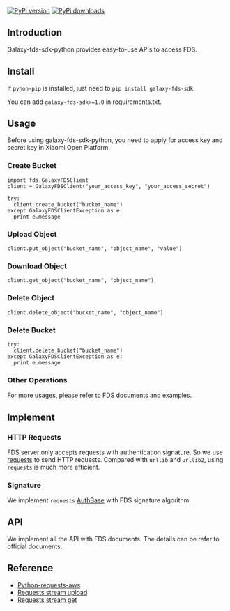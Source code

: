 
[![PyPi version](https://pypip.in/v/galaxy-fds-sdk/badge.png)](https://pypi.python.org/pypi/galaxy-fds-sdk) [![PyPi downloads](https://pypip.in/d/galaxy-fds-sdk/badge.png)](https://pypi.python.org/pypi/galaxy-fds-sdk)

## Introduction

Galaxy-fds-sdk-python provides easy-to-use APIs to access FDS.

## Install

If `pyhon-pip` is installed, just need to `pip install galaxy-fds-sdk`.

You can add `galaxy-fds-sdk>=1.0` in requirements.txt.

## Usage

Before using galaxy-fds-sdk-python, you need to apply for access key and secret key in Xiaomi Open Platform.

### Create Bucket

```
import fds.GalaxyFDSClient
client = GalaxyFDSClient("your_access_key", "your_access_secret")

try:
  client.create_bucket("bucket_name")
except GalaxyFDSClientException as e:
  print e.message
```

### Upload Object

```
client.put_object("bucket_name", "object_name", "value")
```

### Download Object

```
client.get_object("bucket_name", "object_name")
```

### Delete Object

```
client.delete_object("bucket_name", "object_name")
```

### Delete Bucket

```
try:
  client.delete_bucket("bucket_name")
except GalaxyFDSClientException as e:
  print e.message
```

### Other Operations

For more usages, please refer to FDS documents and examples.

## Implement

### HTTP Requests

FDS server only accepts requests with authentication signature. So we use [requests](https://github.com/kennethreitz/requests) to send HTTP requests. Compared with `urllib` and `urllib2`, using `requests` is much more efficient.

### Signature

We implement `requests` [AuthBase](http://docs.python-requests.org/en/latest/user/authentication/) with FDS signature algorithm.

## API

We implement all the API with FDS documents. The details can be refer to official documents.

## Reference

* [Python-requests-aws](https://github.com/tax/python-requests-aws)
* [Requests stream upload](http://docs.python-requests.org/en/latest/user/advanced/#streaming-requests)
* [Requests stream get](http://docs.python-requests.org/en/latest/api/#requests.Response.iter_lines)
